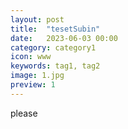 ```yaml
---
layout: post
title:  "tesetSubin"
date:   2023-06-03 00:00
category: category1
icon: www
keywords: tag1, tag2
image: 1.jpg
preview: 1
---
```


please